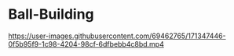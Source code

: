 # Ball-Building

https://user-images.githubusercontent.com/69462765/171347446-0f5b95f9-1c98-4204-98cf-6dfbebb4c8bd.mp4

